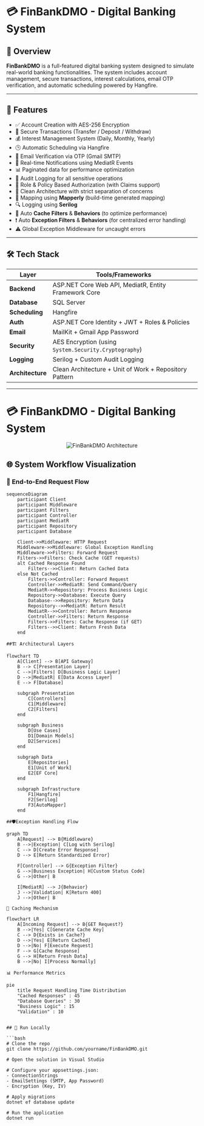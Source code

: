 # 💳 FinBankDMO - Digital Banking System

## 🧾 Overview

**FinBankDMO** is a full-featured digital banking system designed to simulate real-world banking functionalities. The system includes account management, secure transactions, interest calculations, email OTP verification, and automatic scheduling powered by Hangfire.

---

## 🚀 Features

- ✅ Account Creation with AES-256 Encryption
- 🔐 Secure Transactions (Transfer / Deposit / Withdraw)
- 💰 Interest Management System (Daily, Monthly, Yearly)
- 🕒 Automatic Scheduling via Hangfire
- 📧 Email Verification via OTP (Gmail SMTP)
- 🔔 Real-time Notifications using MediatR Events
- 📊 Paginated data for performance optimization
- 🧾 Audit Logging for all sensitive operations
- 👤 Role & Policy Based Authorization (with Claims support)
- 🧭 Clean Architecture with strict separation of concerns
- 💫 Mapping using **Mapperly** (build-time generated mapping)
- 🔍 Logging using **Serilog**
- 🧠 Auto **Cache Filters** & **Behaviors** (to optimize performance)
- ❗ Auto **Exception Filters** & **Behaviors** (for centralized error handling)
- ⚠️ Global Exception Middleware for uncaught errors

---

## 🛠️ Tech Stack

| Layer           | Tools/Frameworks |
|----------------|------------------|
| **Backend**    | ASP.NET Core Web API, MediatR, Entity Framework Core |
| **Database**   | SQL Server |
| **Scheduling** | Hangfire |
| **Auth**       | ASP.NET Core Identity + JWT + Roles & Policies |
| **Email**      | MailKit + Gmail App Password |
| **Security**   | AES Encryption (using `System.Security.Cryptography`) |
| **Logging**    | Serilog + Custom Audit Logging |
| **Architecture** | Clean Architecture + Unit of Work + Repository Pattern |

---

# 💳 FinBankDMO - Digital Banking System

<div align="center">
  
![FinBankDMO Architecture](https://i.imgur.com/JQZ4l7a.png)

</div>

## 🌐 System Workflow Visualization

### 🔄 End-to-End Request Flow
```mermaid
sequenceDiagram
    participant Client
    participant Middleware
    participant Filters
    participant Controller
    participant MediatR
    participant Repository
    participant Database
    
    Client->>Middleware: HTTP Request
    Middleware->>Middleware: Global Exception Handling
    Middleware->>Filters: Forward Request
    Filters->>Filters: Check Cache (GET requests)
    alt Cached Response Found
        Filters-->>Client: Return Cached Data
    else Not Cached
        Filters->>Controller: Forward Request
        Controller->>MediatR: Send Command/Query
        MediatR->>Repository: Process Business Logic
        Repository->>Database: Execute Query
        Database-->>Repository: Return Data
        Repository-->>MediatR: Return Result
        MediatR-->>Controller: Return Response
        Controller->>Filters: Return Response
        Filters->>Filters: Cache Response (if GET)
        Filters-->>Client: Return Fresh Data
    end

##🏗️ Architectural Layers

flowchart TD
    A[Client] --> B[API Gateway]
    B --> C[Presentation Layer]
    C -->|Filters| D[Business Logic Layer]
    D -->|MediatR| E[Data Access Layer]
    E --> F[Database]
    
    subgraph Presentation
        C[Controllers]
        C1[Middleware]
        C2[Filters]
    end
    
    subgraph Business
        D[Use Cases]
        D1[Domain Models]
        D2[Services]
    end
    
    subgraph Data
        E[Repositories]
        E1[Unit of Work]
        E2[EF Core]
    end
    
    subgraph Infrastructure
        F1[Hangfire]
        F2[Serilog]
        F3[AutoMapper]
    end

##🛡️Exception Handling Flow

graph TD
    A[Request] --> B{Middleware}
    B -->|Exception| C[Log with Serilog]
    C --> D[Create Error Response]
    D --> E[Return Standardized Error]
    
    F[Controller] --> G{Exception Filter}
    G -->|Business Exception| H[Custom Status Code]
    G -->|Other| B
    
    I[MediatR] --> J{Behavior}
    J -->|Validation| K[Return 400]
    J -->|Other| B

💾 Caching Mechanism

flowchart LR
    A[Incoming Request] --> B{GET Request?}
    B -->|Yes| C[Generate Cache Key]
    C --> D{Exists in Cache?}
    D -->|Yes| E[Return Cached]
    D -->|No| F[Execute Request]
    F --> G[Cache Response]
    G --> H[Return Fresh Data]
    B -->|No| I[Process Normally]

📊 Performance Metrics

pie
    title Request Handling Time Distribution
    "Cached Responses" : 45
    "Database Queries" : 30
    "Business Logic" : 15
    "Validation" : 10


## 🧪 Run Locally

```bash
# Clone the repo
git clone https://github.com/yourname/FinBankDMO.git

# Open the solution in Visual Studio

# Configure your appsettings.json:
- ConnectionStrings
- EmailSettings (SMTP, App Password)
- Encryption (Key, IV)

# Apply migrations
dotnet ef database update

# Run the application
dotnet run
